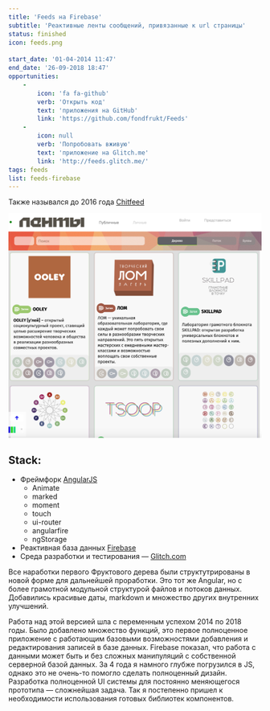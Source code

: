 ```yaml
---
title: 'Feeds на Firebase'
subtitle: 'Реактивные ленты сообщений, привязанные к url страницы'
status: finished
icon: feeds.png

start_date: '01-04-2014 11:47'
end_date: '26-09-2018 18:47'
opportunities:
    -
        icon: 'fa fa-github'
        verb: 'Открыть код'
        text: 'приложения на GitHub'
        link: 'https://github.com/fondfrukt/Feeds'
    -
        icon: null
        verb: 'Попробовать вживую'
        text: 'приложение на Glitch.me'
        link: 'http://feeds.glitch.me/'
tags: feeds
list: feeds-firebase
---
```


Также назывался до 2016 года [Chitfeed](https://github.com/DeFUCC/Chitfeed)

![](./feeds.png)

## Stack:
- Фреймфорк [AngularJS](https://angularjs.org/)
	- Animate
	- marked
	- moment
	- touch
	- ui-router
	- angularfire
	- ngStorage
- Реактивная база данных [Firebase](https://firebase.google.com/)
- Среда разработки и тестирования — [Glitch.com](https://www.glitch.com)

Все наработки первого Фруктового дерева были структутрированы в новой форме для дальнейшей проработки. Это тот же Angular, но с более грамотной модульной структурой файлов и потоков данных. Добавились красивые даты,  markdown и множество других внутренних улучшений. 


Работа над этой версией шла с переменным успехом 2014 по 2018 годы. Было добавлено множество функций, это первое полноценное приложение с работающим базовыми возможностями добавления и редактирования записей в базе данных. Firebase показал, что работа с данными может быть и без сложных манипуляций с собственной серверной базой данных. За 4 года я намного глубже погрузился в JS, однако это не очень-то помогло сделать полноценный дизайн. Разработка полноценной UI системы для постоянно меняющегося прототипа — сложнейшая задача. Так я постепенно пришел к необходимости использования готовых библиотек компонентов.